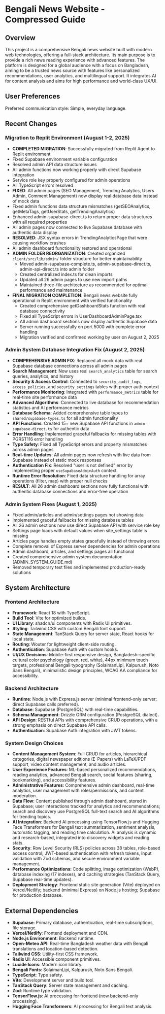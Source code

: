 # Bengali News Website - Compressed Guide

## Overview

This project is a comprehensive Bengali news website built with modern web technologies, offering a full-stack architecture. Its main purpose is to provide a rich news reading experience with advanced features. The platform is designed for a global audience with a focus on Bangladesh, aiming to be a trusted news source with features like personalized recommendations, user analytics, and multilingual support. It integrates AI for content analysis and aims for high performance and world-class UX/UI.

## User Preferences

Preferred communication style: Simple, everyday language.

## Recent Changes

### Migration to Replit Environment (August 1-2, 2025)
- **COMPLETED MIGRATION**: Successfully migrated from Replit Agent to Replit environment
- Fixed Supabase environment variable configuration
- Resolved admin API data structure issues
- All admin functions now working properly with direct Supabase integration
- Service role key properly configured for admin operations
- All TypeScript errors resolved
- **FIXED**: All admin pages (SEO Management, Trending Analytics, Users Admin, Comment Management) now display real database data instead of mock data
- Fixed admin functions data structure mismatches (getSEOAnalytics, getMetaTags, getUserStats, getTrendingAnalytics)
- Enhanced admin-supabase-direct.ts to return proper data structures with all required properties
- All admin pages now connected to live Supabase database with authentic data display
- **RESOLVED**: JSX syntax errors in TrendingAnalyticsPage that were causing workflow crashes
- All admin dashboard functionality restored and operational
- **ADMIN FOLDER REORGANIZATION**: Created organized `client/src/lib/admin/` folder structure for better maintainability
  - Moved admin-supabase-complete.ts, admin-supabase-direct.ts, admin-api-direct.ts into admin folder
  - Created centralized index.ts for clean imports
  - Updated all 26 admin pages to use new import paths
  - Maintained three-file architecture as recommended for optimal performance and maintenance
- **FINAL MIGRATION COMPLETION**: Bengali news website fully operational in Replit environment with verified functionality
  - Created comprehensive getDashboardStats function with real database connectivity
  - Fixed all TypeScript errors in UserDashboardAdminPage.tsx
  - All admin dashboard sections now display authentic Supabase data
  - Server running successfully on port 5000 with complete error handling
  - Migration verified and confirmed working by user on August 2, 2025

### Admin System Database Integration Fix (August 2, 2025)
- **COMPREHENSIVE ADMIN FIX**: Replaced all mock data with real Supabase database connections across all admin pages
- **Search Management**: Now uses real `search_analytics` table for search queries, analytics, and history
- **Security & Access Control**: Connected to `security_audit_logs`, `access_policies`, and `security_settings` tables with proper auth context
- **Performance Monitoring**: Integrated with `performance_metrics` table for real-time site performance data
- **Advanced Algorithms**: Connected to live database for recommendation statistics and AI performance metrics
- **Database Schema**: Added comprehensive table types to `shared/supabase-types.ts` for all admin functionality
- **API Functions**: Created 15+ new Supabase API functions in `admin-supabase-direct.ts` for authentic data
- **Error Handling**: Implemented graceful fallbacks for missing tables with PGRST116 error handling
- **Type Safety**: Fixed all TypeScript errors and property mismatches across admin pages
- **Real-time Updates**: All admin pages now refresh with live data from Supabase instead of static mock responses
- **Authentication Fix**: Resolved "user is not defined" error by implementing proper `useSupabaseAdminAuth` context
- **Runtime Error Resolution**: Fixed data structure handling for array operations (filter, map) with proper null checks
- **RESULT**: All 26 admin dashboard sections now fully functional with authentic database connections and error-free operation

### Admin System Fixes (August 1, 2025)
- Fixed admin/articles and admin/settings pages not showing data
- Implemented graceful fallbacks for missing database tables
- All 26 admin sections now use direct Supabase API with service role key
- Settings page loads with default values when site_settings table is missing
- Articles page handles empty states gracefully instead of throwing errors
- Complete removal of Express server dependencies for admin operations
- Admin dashboard, articles, and settings pages all functional
- Created comprehensive admin system documentation (ADMIN_SYSTEM_GUIDE.md)
- Removed temporary test files and implemented production-ready solutions

## System Architecture

### Frontend Architecture
- **Framework**: React 18 with TypeScript.
- **Build Tool**: Vite for optimized builds.
- **UI Library**: shadcn/ui components with Radix UI primitives.
- **Styling**: Tailwind CSS with custom Bengali font support.
- **State Management**: TanStack Query for server state, React hooks for local state.
- **Routing**: Wouter for lightweight client-side routing.
- **Authentication**: Supabase Auth with custom hooks.
- **UI/UX Decisions**: Mobile-first responsive design, Bangladesh-specific cultural color psychology (green, red, white), 44px minimum touch targets, professional Bengali typography (SolaimanLipi, Kalpurush, Noto Sans Bengali), minimalistic design principles, WCAG AA compliance for accessibility.

### Backend Architecture
- **Runtime**: Node.js with Express.js server (minimal frontend-only server; direct Supabase calls preferred).
- **Database**: Supabase (PostgreSQL) with real-time capabilities.
- **Schema Management**: Drizzle ORM configuration (PostgreSQL dialect).
- **API Design**: RESTful APIs with comprehensive CRUD operations, with a strong emphasis on direct Supabase API calls.
- **Authentication**: Supabase Auth integration with JWT tokens.

### System Design Choices
- **Content Management System**: Full CRUD for articles, hierarchical categories, digital newspaper editions (E-Papers) with LaTeX/PDF support, video content management, and audio articles.
- **User Experience Features**: ML-based personalized recommendations, reading analytics, advanced Bengali search, social features (sharing, bookmarking), and accessibility features.
- **Administrative Features**: Comprehensive admin dashboard, real-time analytics, user management with roles/permissions, and content moderation.
- **Data Flow**: Content published through admin dashboard, stored in Supabase; user interactions tracked for analytics and recommendations; search and discovery use PostgreSQL full-text search and AI algorithms for trending topics.
- **AI Integration**: Backend AI processing using TensorFlow.js and Hugging Face Transformers for Bengali text summarization, sentiment analysis, automatic tagging, and reading time calculation. AI analysis is dynamic and research-based, integrated into discovery widgets and reading stats.
- **Security**: Row Level Security (RLS) policies across 38 tables, role-based access control, JWT-based authentication with refresh tokens, input validation with Zod schemas, and secure environment variable management.
- **Performance Optimizations**: Code splitting, image optimization (WebP), database indexing (17 indexes), and caching strategies (TanStack Query, Supabase real-time updates).
- **Deployment Strategy**: Frontend static site generation (Vite) deployed on Vercel/Netlify; backend (minimal Express) on Node.js hosting; Supabase for production database.

## External Dependencies

- **Supabase**: Primary database, authentication, real-time subscriptions, file storage.
- **Vercel/Netlify**: Frontend deployment and CDN.
- **Node.js Environment**: Backend runtime.
- **Open-Meteo API**: Real-time Bangladesh weather data with Bengali translations and location-based detection.
- **Tailwind CSS**: Utility-first CSS framework.
- **Radix UI**: Accessible component primitives.
- **Lucide Icons**: Modern icon library.
- **Bengali Fonts**: SolaimanLipi, Kalpurush, Noto Sans Bengali.
- **TypeScript**: Type safety.
- **Vite**: Development server and build tool.
- **TanStack Query**: Server state management and caching.
- **Zod**: Runtime type validation.
- **TensorFlow.js**: AI processing for frontend (now backend-only processing).
- **Hugging Face Transformers**: AI processing for Bengali text analysis.